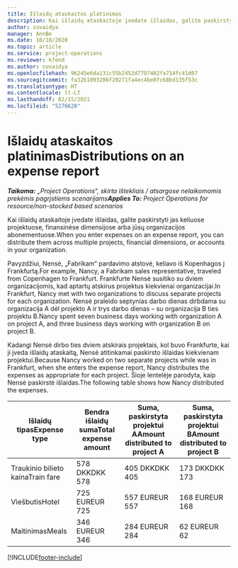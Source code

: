 ```yaml
---
title: Išlaidų ataskaitos platinimas
description: Kai išlaidų ataskaitoje įvedate išlaidas, galite paskirstyti jas keliuose projektuose, juridiniuose subjektuose arba jūsų organizacijos abonementuose.
author: suvaidya
manager: AnnBe
ms.date: 10/10/2020
ms.topic: article
ms.service: project-operations
ms.reviewer: kfend
ms.author: suvaidya
ms.openlocfilehash: 96245e6da131c55b2452d7797402fa714fc41d07
ms.sourcegitcommit: fa32b1893286f20271fa4ec4be8fc68bd135f53c
ms.translationtype: HT
ms.contentlocale: lt-LT
ms.lasthandoff: 02/15/2021
ms.locfileid: "5276628"
---
```

# <a name="distributions-on-an-expense-report"></a><span data-ttu-id="7c520-103">Išlaidų ataskaitos platinimas</span><span class="sxs-lookup"><span data-stu-id="7c520-103">Distributions on an expense report</span></span>

<span data-ttu-id="7c520-104">_**Taikoma:** „Project Operations“, skirta ištekliais / atsargose nelaikomomis prekėmis pagrįstiems scenarijams_</span><span class="sxs-lookup"><span data-stu-id="7c520-104">_**Applies To:** Project Operations for resource/non-stocked based scenarios_</span></span>

<span data-ttu-id="7c520-105">Kai išlaidų ataskaitoje įvedate išlaidas, galite paskirstyti jas keliuose projektuose, finansinėse dimensijose arba jūsų organizacijos abonementuose.</span><span class="sxs-lookup"><span data-stu-id="7c520-105">When you enter expenses on an expense report, you can distribute them across multiple projects, financial dimensions, or accounts in your organization.</span></span>

<span data-ttu-id="7c520-106">Pavyzdžiui, Nensė, „Fabrikam“ pardavimo atstovė, keliavo iš Kopenhagos į Frankfurtą.</span><span class="sxs-lookup"><span data-stu-id="7c520-106">For example, Nancy, a Fabrikam sales representative, traveled from Copenhagen to Frankfurt.</span></span> <span data-ttu-id="7c520-107">Frankfurte Nensė susitiko su dviem organizacijomis, kad aptartų atskirus projektus kiekvienai organizacijai.</span><span class="sxs-lookup"><span data-stu-id="7c520-107">In Frankfurt, Nancy met with two organizations to discuss separate projects for each organization.</span></span> <span data-ttu-id="7c520-108">Nensė praleido septynias darbo dienas dirbdama su organizacija A dėl projekto A ir trys darbo dienas – su organizacija B ties projektu B.</span><span class="sxs-lookup"><span data-stu-id="7c520-108">Nancy spent seven business days working with organization A on project A, and three business days working with organization B on project B.</span></span>

<span data-ttu-id="7c520-109">Kadangi Nensė dirbo ties dviem atskirais projektais, kol buvo Frankfurte, kai ji įveda išlaidų ataskaitą, Nensė atitinkamai paskirsto išlaidas kiekvienam projektui.</span><span class="sxs-lookup"><span data-stu-id="7c520-109">Because Nancy worked on two separate projects while was in Frankfurt, when she enters the expense report, Nancy distributes the expenses as appropriate for each project.</span></span> <span data-ttu-id="7c520-110">Šioje lentelėje parodyta, kaip Nensė paskirstė išlaidas.</span><span class="sxs-lookup"><span data-stu-id="7c520-110">The following table shows how Nancy distributed the expenses.</span></span>

| <span data-ttu-id="7c520-111">Išlaidų tipas</span><span class="sxs-lookup"><span data-stu-id="7c520-111">Expense type</span></span> | <span data-ttu-id="7c520-112">Bendra išlaidų suma</span><span class="sxs-lookup"><span data-stu-id="7c520-112">Total expense amount</span></span> | <span data-ttu-id="7c520-113">Suma, paskirstyta projektui A</span><span class="sxs-lookup"><span data-stu-id="7c520-113">Amount distributed to project A</span></span> | <span data-ttu-id="7c520-114">Suma, paskirstyta projektui B</span><span class="sxs-lookup"><span data-stu-id="7c520-114">Amount distributed to project B</span></span> |
|--------------|----------------------|---------------------------------|---------------------------------|
| <span data-ttu-id="7c520-115">Traukinio bilieto kaina</span><span class="sxs-lookup"><span data-stu-id="7c520-115">Train fare</span></span>   | <span data-ttu-id="7c520-116">578 DKK</span><span class="sxs-lookup"><span data-stu-id="7c520-116">DKK 578</span></span>              | <span data-ttu-id="7c520-117">405 DKK</span><span class="sxs-lookup"><span data-stu-id="7c520-117">DKK 405</span></span>                         | <span data-ttu-id="7c520-118">173 DKK</span><span class="sxs-lookup"><span data-stu-id="7c520-118">DKK 173</span></span>                         |
| <span data-ttu-id="7c520-119">Viešbutis</span><span class="sxs-lookup"><span data-stu-id="7c520-119">Hotel</span></span>        | <span data-ttu-id="7c520-120">725 EUR</span><span class="sxs-lookup"><span data-stu-id="7c520-120">EUR 725</span></span>              | <span data-ttu-id="7c520-121">557 EUR</span><span class="sxs-lookup"><span data-stu-id="7c520-121">EUR 557</span></span>                         | <span data-ttu-id="7c520-122">168 EUR</span><span class="sxs-lookup"><span data-stu-id="7c520-122">EUR 168</span></span>                         |
| <span data-ttu-id="7c520-123">Maitinimas</span><span class="sxs-lookup"><span data-stu-id="7c520-123">Meals</span></span>        | <span data-ttu-id="7c520-124">346 EUR</span><span class="sxs-lookup"><span data-stu-id="7c520-124">EUR 346</span></span>              | <span data-ttu-id="7c520-125">284 EUR</span><span class="sxs-lookup"><span data-stu-id="7c520-125">EUR 284</span></span>                         | <span data-ttu-id="7c520-126">62 EUR</span><span class="sxs-lookup"><span data-stu-id="7c520-126">EUR 62</span></span>                          |


[!INCLUDE[footer-include](../includes/footer-banner.md)]